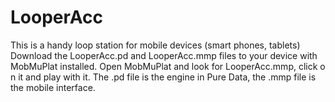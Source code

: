 # LooperAcc
This is a handy loop station for mobile devices (smart phones, tablets)
Download the LooperAcc.pd and LooperAcc.mmp files to your device with MobMuPlat installed.
Open MobMuPlat and look for LooperAcc.mmp, click o n it and play with it. 
The .pd file is the engine in Pure Data, the .mmp file is the mobile interface.
